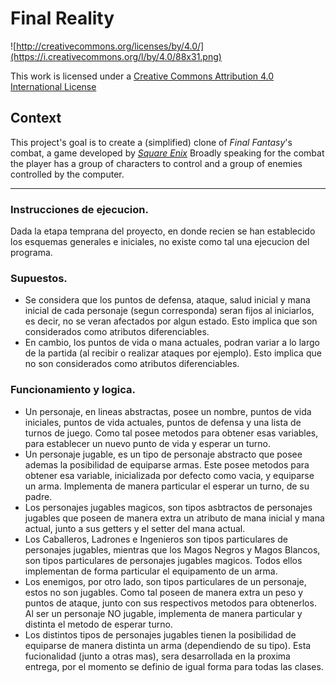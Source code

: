Final Reality
=============

![http://creativecommons.org/licenses/by/4.0/](https://i.creativecommons.org/l/by/4.0/88x31.png)

This work is licensed under a 
[Creative Commons Attribution 4.0 International License](http://creativecommons.org/licenses/by/4.0/)

Context
-------

This project's goal is to create a (simplified) clone of _Final Fantasy_'s combat, a game developed
by [_Square Enix_](https://www.square-enix.com)
Broadly speaking for the combat the player has a group of characters to control and a group of 
enemies controlled by the computer.

---

### Instrucciones de ejecucion.
Dada la etapa temprana del proyecto, en donde recien se han establecido los esquemas generales e iniciales, no existe como tal una ejecucion del programa.
### Supuestos.
* Se considera que los puntos de defensa, ataque, salud inicial y mana inicial de cada personaje (segun corresponda) seran fijos al iniciarlos, es decir, no se veran afectados por algun estado. Esto implica que son considerados como atributos diferenciables.
* En cambio, los puntos de vida o mana actuales, podran variar a lo largo de la partida (al recibir o realizar ataques por ejemplo). Esto implica que no son considerados como atributos diferenciables.
### Funcionamiento y logica.
* Un personaje, en lineas abstractas, posee un nombre, puntos de vida iniciales, puntos de vida actuales, puntos de defensa y una lista de turnos de juego. Como tal posee metodos para obtener esas variables, para establecer un nuevo punto de vida y esperar un turno.
* Un personaje jugable, es un tipo de personaje abstracto que posee ademas la posibilidad de equiparse armas. Este posee metodos para obtener esa variable, inicializada por defecto como vacia, y equiparse un arma. Implementa de manera particular el esperar un turno, de su padre.
* Los personajes jugables magicos, son tipos asbtractos de personajes jugables que poseen de manera extra un atributo de mana inicial y mana actual, junto a sus getters y el setter del mana actual.
* Los Caballeros, Ladrones e Ingenieros son tipos particulares de personajes jugables, mientras que los Magos Negros y Magos Blancos, son tipos particulares de personajes jugables magicos. Todos ellos implementan de forma particular el equipamento de un arma.
* Los enemigos, por otro lado, son tipos particulares de un personaje, estos no son jugables. Como tal poseen de manera extra un peso y puntos de ataque, junto con sus respectivos metodos para obtenerlos. Al ser un personaje NO jugable, implementa de manera particular y distinta el metodo de esperar turno.
* Los distintos tipos de personajes jugables tienen la posibilidad de equiparse de manera distinta un arma (dependiendo de su tipo). Esta fucionalidad (junto a otras mas), sera desarrollada en la proxima entrega, por el momento se definio de igual forma para todas las clases.
